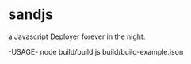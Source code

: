 sandjs
======

a Javascript Deployer forever in the night.

-USAGE-
node build/build.js build/build-example.json